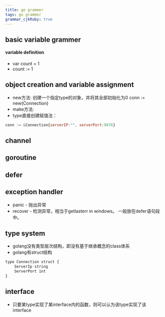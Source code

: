 ```yaml
---
title: go grammer
tags: go grammer
grammar_cjkRuby: true
---
```



## basic variable grammer
#### variable definition
- var count = 1
- count := 1

## object creation and variable assignment
- new方法: 创建一个指定type的对象，并将其全部初始化为0  conn := new(Connection)
- make方法: 
- type直接创建赋值法：
``` javascript
conn := &Connection{serverIP:"", serverPort:9876}
```

## channel

## goroutine


## defer

## exception handler
- panic - 抛出异常
- recover - 检测异常，相当于getlasterr in windows。 一般放在defer语句段中。

## type system
- golang没有类型层次结构，即没有基于继承概念的class体系
- golang有struct结构 

``` javascript
type Connection struct {
    ServerIp string
    ServerPort int
}
```
## interface
- 只要某type实现了某interface内的函数，则可以认为该type实现了该interface